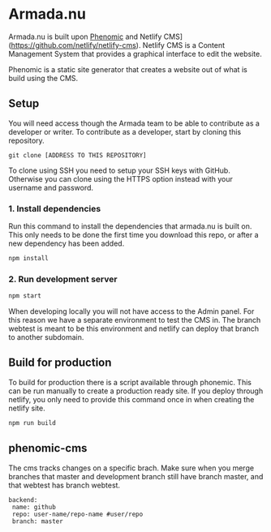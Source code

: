 # Armada.nu

Armada.nu is built upon [Phenomic](https://github.com/MoOx/phenomic) and 
Netlify CMS](https://github.com/netlify/netlify-cms). Netlify CMS is a Content Management System that provides a graphical interface to edit the website. 

Phenomic is a static site generator that creates a website out of what is build using the CMS. 

## Setup
You will need access though the Armada team to be able to contribute as a developer or writer. To contribute as a developer, start by cloning this repository. 

```
git clone [ADDRESS TO THIS REPOSITORY]
```

To clone using SSH you need to setup your SSH keys with GitHub. Otherwise you can clone using the HTTPS option instead with your username and password.

### 1. Install dependencies
Run this command to install the dependencies that armada.nu is built on. This only needs to be done the first time you download this repo, or after a new dependency has been added. 

```sh
npm install
```

### 2. Run development server

```sh
npm start
```

When developing locally you will not have access to the Admin panel. For this reason we have a separate environment to test the CMS in.
The branch webtest is meant to be this environment and netlify can deploy that branch to another subdomain.

## Build for production
To build for production there is a script available through phonemic. This can be run manually to create a production ready site. 
If you deploy through netlify, you only need to provide this command once in when creating the netlify site. 

```sh
npm run build
```

## phenomic-cms

The cms tracks changes on a specific brach. Make sure when you merge branches that master and development branch still have branch master, and that webtest has branch webtest.

    backend:  
     name: github  
     repo: user-name/repo-name #user/repo  
     branch: master


